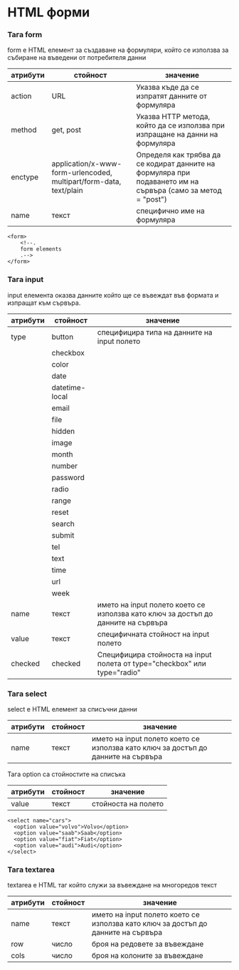 # HTML форми 

### Тага form

form e HTML елемент за създаване на формуляри, който се използва за събиране на въведени от потребителя данни

| атрибути | стойност                                                           | значение                                                                                                     |
| -------- | ------------------------------------------------------------------ | ------------------------------------------------------------------------------------------------------------ |
| action   | URL                                                                | Указва къде да се изпратят данните от формуляра                                                              |
| method   | get, post                                                          | Указва HTTP метода, който да се използва при изпращане на данни на формуляра                                 |
| enctype  | application/x-www-form-urlencoded, multipart/form-data, text/plain | Определя как трябва да се кодират данните на формуляра при подаването им на сървъра (само за метод = "post") |
| name     | текст                                                              | специфично име на формуляра                                                                                  |

```
<form>
    <!--.
    form elements
    .-->
</form>
```

### Тага input

input елемента оказва данните който ще се въвеждат във формата и изпращат към сървъра.

| атрибути | стойност       | значение                                                                          |
| -------- | -------------- | --------------------------------------------------------------------------------- |
| type     | button         | специфицира типа на данните на input полето                                       |
|          | checkbox       |                                                                                   |
|          | color          |                                                                                   |
|          | date           |                                                                                   |
|          | datetime-local |                                                                                   |
|          | email          |                                                                                   |
|          | file           |                                                                                   |
|          | hidden         |                                                                                   |
|          | image          |                                                                                   |
|          | month          |                                                                                   |
|          | number         |                                                                                   |
|          | password       |                                                                                   |
|          | radio          |                                                                                   |
|          | range          |                                                                                   |
|          | reset          |                                                                                   |
|          | search         |                                                                                   |
|          | submit         |                                                                                   |
|          | tel            |                                                                                   |
|          | text           |                                                                                   |
|          | time           |                                                                                   |
|          | url            |                                                                                   |
|          | week           |                                                                                   |
| name     | текст          | името на input полето което се използва като ключ за достъп до данните на сървъра |
| value    | текст          | специфичната стойност на input полето                                             |
| checked  | checked        | Специфицира стойноста на input полета от type="checkbox" или type="radio"         |

### Тага select

select е HTML елемент за списъчни данни

| атрибути | стойност | значение                                                                          |
| -------- | -------- | --------------------------------------------------------------------------------- |
| name     | текст    | името на input полето което се използва като ключ за достъп до данните на сървъра |

Тага option са стойностите на списъка

| атрибути | стойност | значение            |
| -------- | -------- | ------------------- |
| value    | текст    | стойноста на полето |

```
<select name="cars">
  <option value="volvo">Volvo</option>
  <option value="saab">Saab</option>
  <option value="fiat">Fiat</option>
  <option value="audi">Audi</option>
</select>
```

###

### Тага textarea

textarea е HTML таг който служи за въвеждане на многоредов текст

| атрибути | стойност | значение                                                                          |
| -------- | -------- | --------------------------------------------------------------------------------- |
| name     | текст    | името на input полето което се използва като ключ за достъп до данните на сървъра |
| row      | число    | броя на редовете за въвеждане                                                     |
| cols     | число    | броя на колоните за въвеждане                                                     |
